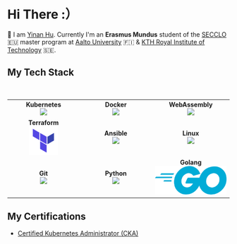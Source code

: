 <h1> Hi There :）</h1>



<p>
  🌲 I am <a href=https://www.linkedin.com/in/yinan-hu-5aa486265/>Yinan Hu</a>.  Currently I'm an <strong>Erasmus
    Mundus</strong> student of the <a href="https://secclo.eu/">SECCLO</a>  🇪🇺 master program at <a
    href="https://www.aalto.fi/en">Aalto University</a> 🇫🇮 & <a href="https://www.kth.se/en">KTH Royal Institute of Technology</a> 🇸🇪.
</p>



## My Tech Stack

<br>
<table>
<tbody>
 <tr>
<td align="center" width="20%">
<span><b><center>Kubernetes</center></b></span> 
<img height=65px src="https://d15shllkswkct0.cloudfront.net/wp-content/blogs.dir/1/files/2019/05/Kubernetes_New.png"> 
</td>

<td align="center" width="20%">
<span><b><center>Docker</center></b></span> 
<img height=60px src="https://encrypted-tbn0.gstatic.com/images?q=tbn%3AANd9GcTApU_6Eg4oWx3NMhLifHmNEkxjeMxfd3oGUA&usqp=CAU"> 
</td>

<td align="center" width="20%">
<span><b><center>WebAssembly</center></b></span> 
<img height=60px src="https://upload.wikimedia.org/wikipedia/commons/thumb/1/1f/WebAssembly_Logo.svg/242px-WebAssembly_Logo.svg.png"> 
</td>


</tr>

<tr>
<td align="center" width="20%">
<span><b><center>Terraform</center></b></span> 
<img height=65px src="https://raw.githubusercontent.com/CoordinatesNotFound/CoordinatesNotFound/master/img/terraform.png"> 
</td>



<td align="center" width="20%">
<span><b><center>Ansible</center></b></span> 
<img height=60px src="https://encrypted-tbn0.gstatic.com/images?q=tbn%3AANd9GcSEbbMBYx3DSbnzVxofkkvdV83FRA-lma9Y_Q&usqp=CAU"> 
</td>

<td align="center" width="20%">
<span><b><center>Linux</center></b></span> 
<img height=65px src="https://upload.wikimedia.org/wikipedia/commons/a/af/Tux.png"> 
</td>
</tr>



<tr>

<td align="center" width="20%">
<span><b><center>Git</center></b></span> 
<img height=65px src="https://img.icons8.com/ios-glyphs/2x/github-2.png"> 
</td>





<td align="center" width="20%">
<span><b><center>Python</center></b></span> 
<img height=65px src="https://www.python.org/static/community_logos/python-logo.png"> 
</td>

<td align="center" width="20%">
<span><b><center>Golang</center></b></span> 
<img height=65px src="https://raw.githubusercontent.com/CoordinatesNotFound/CoordinatesNotFound/master/img/golang.png"> 
</td>

</tr>



</tbody>
</table>


 
## My Certifications

- [Certified Kubernetes Administrator (CKA)](https://www.credly.com/badges/15b09754-62db-4933-9bef-5f4d732e313b/public_url)




<!-- default -->

<!--
**CoordinatesNotFound/CoordinatesNotFound** is a ✨ _special_ ✨ repository because its `README.md` (this file) appears on your GitHub profile.

Here are some ideas to get you started:

- 🔭 I’m currently working on ...
- 🌱 I’m currently learning ...
- 👯 I’m looking to collaborate on ...
- 🤔 I’m looking for help with ...
- 💬 Ask me about ...
- 📫 How to reach me: ...
- 😄 Pronouns: ...
- ⚡ Fun fact: ...
-->
